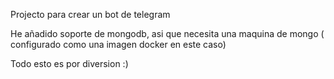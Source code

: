 Projecto para crear un bot de telegram

He añadido soporte de mongodb, asi que necesita una maquina de mongo ( configurado como una imagen docker en este caso)

Todo esto es por diversion :)